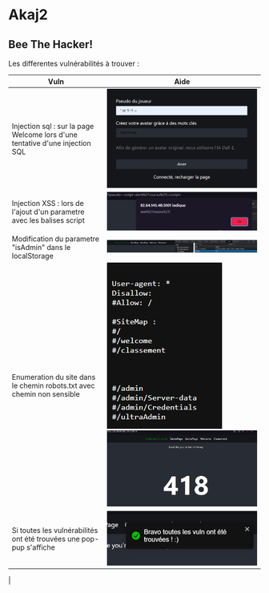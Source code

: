 # Akaj2

## Bee The Hacker!
Les differentes vulnérabilités à trouver :

| Vuln | Aide  |
| ----------- | ----------- |
| Injection sql : sur la page Welcome lors d'une tentative d'une injection SQL | ![picture 1](images/9bafa1c8738cf04cd3ad5ce485dfe1bd31ded03886b4298945870099fa5a415f.png)   |
| Injection XSS : lors de l'ajout d'un parametre avec les balises script | ![picture 2](images/73b3a80b4b84560d16501485b0521cbebd0e633bb377aa15c32a86b63dd5b399.png)|
|Modification du parametre "isAdmin" dans le localStorage| ![picture 3](images/6f8863f226b7735e61724df48f9b840a2d7effeb20448bdf54d3be06482962de.png)  |
| Enumeration du site dans le chemin robots.txt avec chemin non sensible |![picture 4](images/a05f590f586890a7eee299c59c9cf170578ba677a89f3db086d1f41b5010f076.png)  ![picture 5](images/501e6ca15f3410adef84c1f7f83d54dd7a1014555d071e1d267164dae45680f4.png)   |
|Si toutes les vulnérabilités ont été trouvées une pop-pup s'affiche |![picture 6](images/01d40ddf7f37a232c4a52041a40d91348fa4292acd829014184b31297aa926bf.png)  
|

